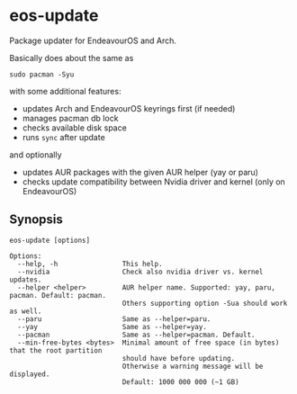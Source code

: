 # eos-update

Package updater for EndeavourOS and Arch.

Basically does about the same as<br>
```
sudo pacman -Syu
```
 with some additional features:

- updates Arch and EndeavourOS keyrings first (if needed)
- manages pacman db lock
- checks available disk space
- runs `sync` after update

and optionally
- updates AUR packages with the given AUR helper (yay or paru)
- checks update compatibility between Nvidia driver and kernel (only on EndeavourOS)



## Synopsis
```
eos-update [options]

Options:
  --help, -h                This help.
  --nvidia                  Check also nvidia driver vs. kernel updates.
  --helper <helper>         AUR helper name. Supported: yay, paru, pacman. Default: pacman.
                            Others supporting option -Sua should work as well.
  --paru                    Same as --helper=paru.
  --yay                     Same as --helper=yay.
  --pacman                  Same as --helper=pacman. Default.
  --min-free-bytes <bytes>  Minimal amount of free space (in bytes) that the root partition
                            should have before updating.
                            Otherwise a warning message will be displayed.
                            Default: 1000 000 000 (~1 GB)
```

